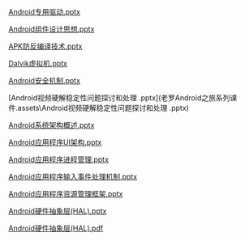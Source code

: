  [Android专用驱动.pptx](老罗Android之旅系列课件.assets\Android专用驱动.pptx) 

 [Android组件设计思想.pptx](老罗Android之旅系列课件.assets\Android组件设计思想.pptx) 

 [APK防反编译技术.pptx](老罗Android之旅系列课件.assets\APK防反编译技术.pptx) 

 [Dalvik虚拟机.pptx](老罗Android之旅系列课件.assets\Dalvik虚拟机.pptx) 

 [Android安全机制.pptx](老罗Android之旅系列课件.assets\Android安全机制.pptx) 

 [Android视频硬解稳定性问题探讨和处理 .pptx](老罗Android之旅系列课件.assets\Android视频硬解稳定性问题探讨和处理 .pptx) 

 [Android系统架构概述.pptx](老罗Android之旅系列课件.assets\Android系统架构概述.pptx) 

 [Android应用程序UI架构.pptx](老罗Android之旅系列课件.assets\Android应用程序UI架构.pptx) 

 [Android应用程序进程管理.pptx](老罗Android之旅系列课件.assets\Android应用程序进程管理.pptx) 

 [Android应用程序输入事件处理机制.pptx](老罗Android之旅系列课件.assets\Android应用程序输入事件处理机制.pptx) 

 [Android应用程序资源管理框架.pptx](老罗Android之旅系列课件.assets\Android应用程序资源管理框架.pptx) 

 [Android硬件抽象层(HAL).pptx](老罗Android之旅系列课件.assets\Android硬件抽象层(HAL).pptx) 

 [Android硬件抽象层(HAL).pdf](..\..\..\doc_my\doc_my\老罗Android之旅系列课件\老罗Android之旅系列课件\Android硬件抽象层(HAL).pdf) 